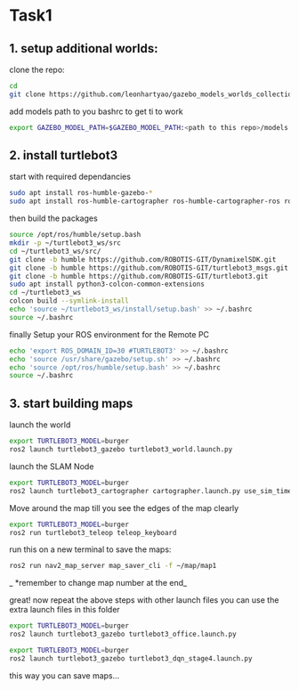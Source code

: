 # Task1

## 1. setup additional worlds:
clone the repo:
```bash
cd
git clone https://github.com/leonhartyao/gazebo_models_worlds_collection.git

```

add models path to you bashrc to get ti to work
```bash 
export GAZEBO_MODEL_PATH=$GAZEBO_MODEL_PATH:<path to this repo>/models
```

## 2. install turtlebot3
start with required dependancies
```bash
sudo apt install ros-humble-gazebo-*
sudo apt install ros-humble-cartographer ros-humble-cartographer-ros ros-humble-navigation2 ros-humble-nav2-bringup 
```

then build the packages
```bash
source /opt/ros/humble/setup.bash
mkdir -p ~/turtlebot3_ws/src
cd ~/turtlebot3_ws/src/
git clone -b humble https://github.com/ROBOTIS-GIT/DynamixelSDK.git
git clone -b humble https://github.com/ROBOTIS-GIT/turtlebot3_msgs.git
git clone -b humble https://github.com/ROBOTIS-GIT/turtlebot3.git
sudo apt install python3-colcon-common-extensions
cd ~/turtlebot3_ws
colcon build --symlink-install
echo 'source ~/turtlebot3_ws/install/setup.bash' >> ~/.bashrc
source ~/.bashrc
```

finally Setup your ROS environment for the Remote PC
```bash
echo 'export ROS_DOMAIN_ID=30 #TURTLEBOT3' >> ~/.bashrc
echo 'source /usr/share/gazebo/setup.sh' >> ~/.bashrc
echo 'source /opt/ros/humble/setup.bash' >> ~/.bashrc
source ~/.bashrc
```

## 3. start building maps

launch the world
```bash
export TURTLEBOT3_MODEL=burger
ros2 launch turtlebot3_gazebo turtlebot3_world.launch.py
```
launch the SLAM Node
```bash
export TURTLEBOT3_MODEL=burger
ros2 launch turtlebot3_cartographer cartographer.launch.py use_sim_time:=True
```
Move around the map till you see the edges of the map clearly
```bash
export TURTLEBOT3_MODEL=burger
ros2 run turtlebot3_teleop teleop_keyboard
```
run this on a new terminal to save the maps:
```bash
ros2 run nav2_map_server map_saver_cli -f ~/map/map1
```
 _ *remember to change map number at the end_

great! now repeat the above steps with other launch files
you can use the extra launch files in this folder
```bash
export TURTLEBOT3_MODEL=burger
ros2 launch turtlebot3_gazebo turtlebot3_office.launch.py
```

```bash
export TURTLEBOT3_MODEL=burger
ros2 launch turtlebot3_gazebo turtlebot3_dqn_stage4.launch.py
```

this way you can save maps...
